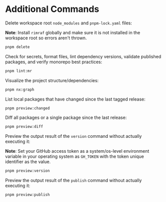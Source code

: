 # Additional Commands

Delete workspace root `node_modules` and `pnpm-lock.yaml` files:

**Note**: Install `rimraf` globally and make sure it is not installed in the workspace root so errors aren't thrown.

```bash
pnpm delete
```

Check for secrets, format files, lint dependency versions, validate published packages, and verify monorepo best practices:

```bash
pnpm lint:mr
```

Visualize the project structure/dependencies:

```bash
pnpm nx:graph
```

List local packages that have changed since the last tagged release:

```bash
pnpm preview:changed
```

Diff all packages or a single package since the last release:

```bash
pnpm preview:diff
```

Preview the output result of the `version` command without actually executing it:

**Note**: Set your GitHub access token as a system/os-level environment variable in your operating system as `GH_TOKEN` with the token unique identifier as the value.

```bash
pnpm preview:version
```

Preview the output result of the `publish` command without actually executing it:

```bash
pnpm preview:publish
```
